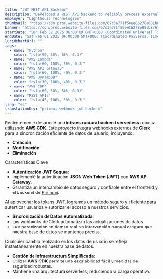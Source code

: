 ```yaml
---
title: "JWT REST API Backend"
description: "Developed a REST API backend to reliably process external webhook requests, maintaining high-quality standards including GitOps, Infrastructure as Code, and Unit & Integration testing"
employer: "Lighthouse Technologies"
thumbnail: "https://cdn.prod.website-files.com/67c3a771f50ee86278e081b8/67d92242543f77f7fa5bdcaf_67ce4288b0a55050e6651d96_jwt%2520primeai2.gif"
banner: "https://cdn.prod.website-files.com/67c3a771f50ee86278e081b8/67cbf2938dcac0c620425d98_67cbd4e5d19d256af5d102f7_photo-1515879218367-8466d910aaa4.jpeg"
startDate: "Sun Feb 02 2025 06:00:00 GMT+0000 (Coordinated Universal Time)"
endDate: "Sat Feb 01 2025 06:00:00 GMT+0000 (Coordinated Universal Time)"
lucidchartUrl: ""
tags:
  - name: "Python"
    color: "hsla(90, 50%, 50%, 0.3)"
  - name: "AWS Lambda"
    color: "hsla(60, 100%, 50%, 0.3)"
  - name: "AWS API Gateway"
    color: "hsla(60, 100%, 40%, 0.3)"
  - name: "AWS DynamoDB"
    color: "hsla(30, 100%, 40%, 0.3)"
  - name: "AWS CDK"
    color: "hsla(60, 50%, 50%, 0.3)"
  - name: "REST APIs"
    color: "hsla(45, 100%, 50%, 0.3)"
lang: "es"
translationKey: "primeai-webhook-jwt-backend"
---
```


Recientemente desarrollé una **infraestructura backend serverless** robusta utilizando **AWS CDK**. Este proyecto integra webhooks externos de **Clerk** para la sincronización eficiente de datos de usuario, incluyendo:

- **Creación**
- **Modificación**
- **Eliminación**

Características Clave
- **Autenticación JWT Segura**:
- Implementé la autenticación **JSON Web Token (JWT)** con **AWS API Gateway**.
- Garantiza un intercambio de datos seguro y confiable entre el frontend y el backend de [Prime.ai]().

Al aprovechar los tokens JWT, logramos un método seguro y eficiente para autenticar usuarios y autorizar el acceso a nuestros servicios.

- **Sincronización de Datos Automatizada**:
- Los webhooks de Clerk automatizan las actualizaciones de datos.
- La sincronización en tiempo real sin intervención manual asegura que nuestra base de datos se mantenga precisa.

Cualquier cambio realizado en los datos de usuario se refleja instantáneamente en nuestra base de datos.

- **Gestión de Infraestructura Simplificada**:
- Utilizar **AWS CDK** permite una escalabilidad fácil y medidas de seguridad robustas.
- Mantiene una arquitectura serverless, reduciendo la carga operativa.

‍

‍
